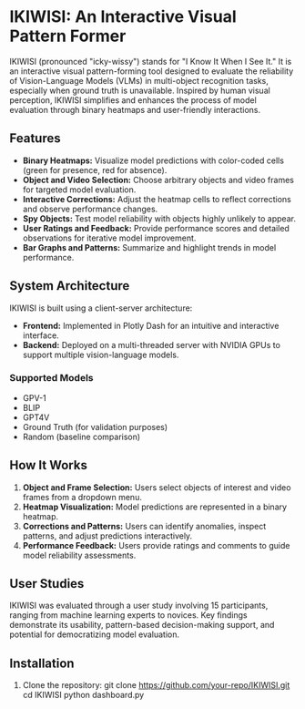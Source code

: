# IKIWISI: An Interactive Visual Pattern Former

IKIWISI (pronounced "icky-wissy") stands for "I Know It When I See It." It is an interactive visual pattern-forming tool designed to evaluate the reliability of Vision-Language Models (VLMs) in multi-object recognition tasks, especially when ground truth is unavailable. Inspired by human visual perception, IKIWISI simplifies and enhances the process of model evaluation through binary heatmaps and user-friendly interactions.

## Features

- **Binary Heatmaps:** Visualize model predictions with color-coded cells (green for presence, red for absence).
- **Object and Video Selection:** Choose arbitrary objects and video frames for targeted model evaluation.
- **Interactive Corrections:** Adjust the heatmap cells to reflect corrections and observe performance changes.
- **Spy Objects:** Test model reliability with objects highly unlikely to appear.
- **User Ratings and Feedback:** Provide performance scores and detailed observations for iterative model improvement.
- **Bar Graphs and Patterns:** Summarize and highlight trends in model performance.

## System Architecture

IKIWISI is built using a client-server architecture:
- **Frontend:** Implemented in Plotly Dash for an intuitive and interactive interface.
- **Backend:** Deployed on a multi-threaded server with NVIDIA GPUs to support multiple vision-language models.

### Supported Models
- GPV-1
- BLIP
- GPT4V
- Ground Truth (for validation purposes)
- Random (baseline comparison)

## How It Works

1. **Object and Frame Selection:** Users select objects of interest and video frames from a dropdown menu.
2. **Heatmap Visualization:** Model predictions are represented in a binary heatmap.
3. **Corrections and Patterns:** Users can identify anomalies, inspect patterns, and adjust predictions interactively.
4. **Performance Feedback:** Users provide ratings and comments to guide model reliability assessments.

## User Studies

IKIWISI was evaluated through a user study involving 15 participants, ranging from machine learning experts to novices. Key findings demonstrate its usability, pattern-based decision-making support, and potential for democratizing model evaluation.

## Installation

1. Clone the repository:
   git clone https://github.com/your-repo/IKIWISI.git
   cd IKIWISI
   python dashboard.py
